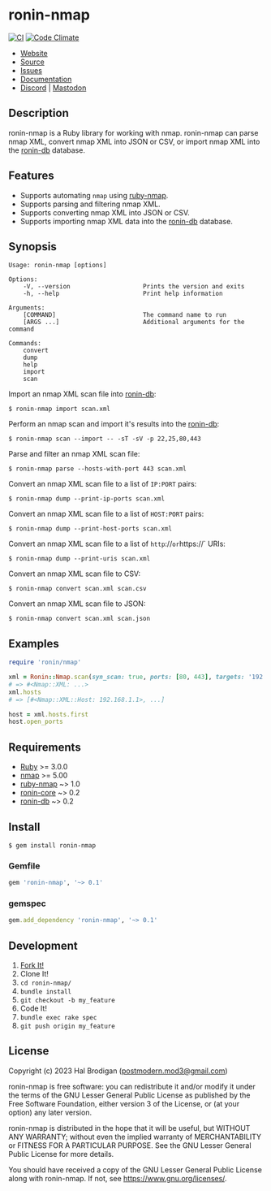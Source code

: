 # ronin-nmap

[![CI](https://github.com/ronin-rb/ronin-nmap/actions/workflows/ruby.yml/badge.svg)](https://github.com/ronin-rb/ronin-nmap/actions/workflows/ruby.yml)
[![Code Climate](https://codeclimate.com/github/ronin-rb/ronin-nmap.svg)](https://codeclimate.com/github/ronin-rb/ronin-nmap)

* [Website](https://ronin-rb.dev/)
* [Source](https://github.com/ronin-rb/ronin-nmap)
* [Issues](https://github.com/ronin-rb/ronin-nmap/issues)
* [Documentation](https://ronin-rb.dev/docs/ronin-nmap/frames)
* [Discord](https://discord.gg/6WAb3PsVX9) |
  [Mastodon](https://infosec.exchange/@ronin_rb)

## Description

ronin-nmap is a Ruby library for working with nmap. ronin-nmap can parse nmap
XML, convert nmap XML into JSON or CSV, or import nmap XML into the [ronin-db]
database.

## Features

* Supports automating `nmap` using [ruby-nmap].
* Supports parsing and filtering nmap XML.
* Supports converting nmap XML into JSON or CSV.
* Supports importing nmap XML data into the [ronin-db] database.

## Synopsis

```
Usage: ronin-nmap [options]

Options:
    -V, --version                    Prints the version and exits
    -h, --help                       Print help information

Arguments:
    [COMMAND]                        The command name to run
    [ARGS ...]                       Additional arguments for the command

Commands:
    convert
    dump
    help
    import
    scan
```

Import an nmap XML scan file into [ronin-db]\:

```shell
$ ronin-nmap import scan.xml
```

Perform an nmap scan and import it's results into the [ronin-db]\:

```shell
$ ronin-nmap scan --import -- -sT -sV -p 22,25,80,443
```

Parse and filter an nmap XML scan file:

```shell
$ ronin-nmap parse --hosts-with-port 443 scan.xml
```

Convert an nmap XML scan file to a list of `IP:PORT` pairs:

```shell
$ ronin-nmap dump --print-ip-ports scan.xml
```

Convert an nmap XML scan file to a list of `HOST:PORT` pairs:

```shell
$ ronin-nmap dump --print-host-ports scan.xml
```

Convert an nmap XML scan file to a list of `http`://` or `https://` URIs:

```shell
$ ronin-nmap dump --print-uris scan.xml
```

Convert an nmap XML scan file to CSV:

```shell
$ ronin-nmap convert scan.xml scan.csv
```

Convert an nmap XML scan file to JSON:

```shell
$ ronin-nmap convert scan.xml scan.json
```

## Examples

```ruby
require 'ronin/nmap'

xml = Ronin::Nmap.scan(syn_scan: true, ports: [80, 443], targets: '192.168.1.*')
# => #<Nmap::XML: ...>
xml.hosts
# => [#<Nmap::XML::Host: 192.168.1.1>, ...]

host = xml.hosts.first
host.open_ports
```

## Requirements

* [Ruby] >= 3.0.0
* [nmap] >= 5.00
* [ruby-nmap] ~> 1.0
* [ronin-core] ~> 0.2
* [ronin-db] ~> 0.2

## Install

```shell
$ gem install ronin-nmap
```

### Gemfile

```ruby
gem 'ronin-nmap', '~> 0.1'
```

### gemspec

```ruby
gem.add_dependency 'ronin-nmap', '~> 0.1'
```

## Development

1. [Fork It!](https://github.com/ronin-rb/ronin-nmap/fork)
2. Clone It!
3. `cd ronin-nmap/`
4. `bundle install`
5. `git checkout -b my_feature`
6. Code It!
7. `bundle exec rake spec`
8. `git push origin my_feature`

## License

Copyright (c) 2023 Hal Brodigan (postmodern.mod3@gmail.com)

ronin-nmap is free software: you can redistribute it and/or modify
it under the terms of the GNU Lesser General Public License as published
by the Free Software Foundation, either version 3 of the License, or
(at your option) any later version.

ronin-nmap is distributed in the hope that it will be useful,
but WITHOUT ANY WARRANTY; without even the implied warranty of
MERCHANTABILITY or FITNESS FOR A PARTICULAR PURPOSE.  See the
GNU Lesser General Public License for more details.

You should have received a copy of the GNU Lesser General Public License
along with ronin-nmap.  If not, see <https://www.gnu.org/licenses/>.

[Ruby]: https://www.ruby-lang.org
[nmap]: http://www.insecure.org/
[ruby-nmap]: https://github.com/postmodern/ruby-nmap#readme
[ronin-core]: https://github.com/ronin-rb/ronin-core#readme
[ronin-db]: https://github.com/ronin-rb/ronin-db#readme
